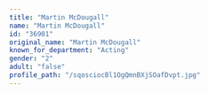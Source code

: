 ```yaml
---
title: "Martin McDougall"
name: "Martin McDougall"
id: "36901"
original_name: "Martin McDougall"
known_for_department: "Acting"
gender: "2"
adult: "false"
profile_path: "/sqosciocBl1OgQmnBXjSOafDvpt.jpg"
---
```

